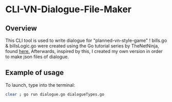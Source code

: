 # CLI-VN-Dialogue-File-Maker

## Overview
This CLI tool is used to write dialogue for "planned-vn-style-game" !
bills.go & billsLogic.go were created using the Go tutorial series by TheNetNinja, found [here.](https://www.youtube.com/playlist?list=PL4cUxeGkcC9gC88BEo9czgyS72A3doDeM)
Afterwards, inspired by this, I created my own version in order to make json files of dialogue.

## Example of usage 
To launch, type into the terminal:
```bash
clear ; go run dialogue.go dialogueTypes.go
```

## 
